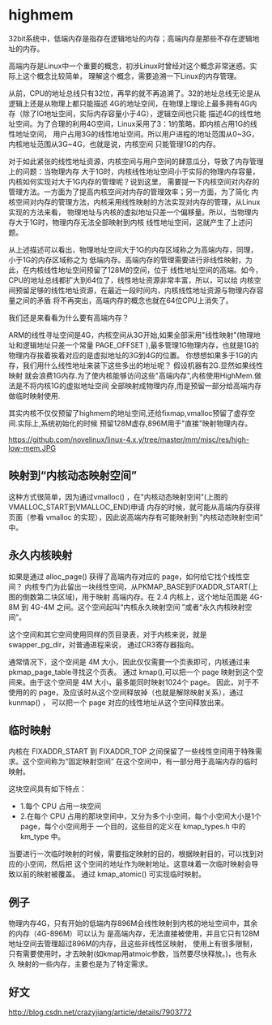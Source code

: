 highmem
========================================

32bit系统中，低端内存是指存在逻辑地址的内存；高端内存是那些不存在逻辑地址的内存。

高端内存是Linux中一个重要的概念，初涉Linux时曾经对这个概念非常迷惑。实际上这个概念比较简单，
理解这个概念，需要追溯一下Linux的内存管理。

从前，CPU的地址总线只有32位，再早的就不再追溯了。32的地址总线无论是从逻辑上还是从物理上都只能描述
4G的地址空间，在物理上理论上最多拥有4G内存（除了IO地址空间，实际内存容量小于4G），逻辑空间也只能
描述4G的线性地址空间。为了合理的利用4G空间，Linux采用了3：1的策略，即内核占用1G的线性地址空间，
用户占用3G的线性地址空间。所以用户进程的地址范围从0~3G，内核地址范围从3G~4G，也就是说，内核空间
只能管理1G的内存。

对于如此紧张的线性地址资源，内核空间与用户空间的肆意瓜分，导致了内存管理上的问题：当物理内存
大于1G时，内核线性地址空间小于实际的物理内存容量，内核如何实现对大于1G内存的管理呢？说到这里，
需要提一下内核空间对内存的管理方法。一方面为了提高内核空间对内存的管理效率；另一方面，为了简化
内核空间对内存的管理方法，内核采用线性映射的方法实现对内存的管理，从Linux实现的方法来看，
物理地址与内核的虚拟地址只差一个偏移量。所以，当物理内存大于1G时，物理内存无法全部映射到内核
线性地址空间，这就产生了上述问题。

从上述描述可以看出，物理地址空间大于1G的内存区域称之为高端内存，同理，小于1G的内存区域称之为
低端内存。高端内存的管理需要进行非线性映射，为此，在内核线性地址空间预留了128M的空间，位于
线性地址空间的高端。如今，CPU的地址总线都扩大到64位了，线性地址资源非常丰富，所以，可以给
内核空间预留足够的线性地址资源，在最近一段时间内，内核线性地址资源与物理内存容量之间的矛盾
将不再突出，高端内存的概念也就在64位CPU上消失了。

我们还是来看看为什么要有高端内存？

ARM的线性寻址空间是4G，内核空间从3G开始,如果全部采用"线性映射"(物理地址和逻辑地址只差一个常量
PAGE_OFFSET ),最多管理1G物理内存，也就是1G的物理内存挨着挨着对应的是虚拟地址的3G到4G的位置。
你想想如果多于1G的内存，我们用什么线性地址来装下这些多出的地址呢？ 假设机器有2G.显然如果线性映射
就会浪费1G内存.为了使内核能够访问这些"高端内存",内核使用HighMem.做法是不将内核1G的虚拟地址空间
全部映射成物理内存,而是预留一部分给高端内存做临时映射使用.

其实内核不仅仅预留了highmem的地址空间,还给fixmap,vmalloc预留了虚存空间.实际上,系统初始化的时候
预留128M虚存,896M用于"直接"映射物理内存。

https://github.com/novelinux/linux-4.x.y/tree/master/mm/misc/res/high-low-mem.JPG

映射到“内核动态映射空间”
----------------------------------------

这种方式很简单，因为通过vmalloc() ，在"内核动态映射空间"(上图的VMALLOC_START到VMALLOC_END)申请
内存的时候，就可能从高端内存获得页面（参看 vmalloc 的实现），因此说高端内存有可能映射到
"内核动态映射空间" 中。

永久内核映射
----------------------------------------

如果是通过 alloc_page() 获得了高端内存对应的 page，如何给它找个线性空间？
内核专门为此留出一块线性空间，从PKMAP_BASE到FIXADDR_START(上图的倒数第二块区域)，用于映射
高端内存。在 2.4 内核上，这个地址范围是 4G-8M 到 4G-4M 之间。这个空间起叫“内核永久映射空间
”或者“永久内核映射空间”。

这个空间和其它空间使用同样的页目录表，对于内核来说，就是swapper_pg_dir，对普通进程来说，
通过CR3寄存器指向。

通常情况下，这个空间是 4M 大小，因此仅仅需要一个页表即可，内核通过来pkmap_page_table寻找这个页表。
通过 kmap(),可以把一个 page 映射到这个空间来。由于这个空间是 4M 大小，最多能同时映射1024个 page。
因此，对于不使用的的 page，及应该时从这个空间释放掉（也就是解除映射关系），通过 kunmap() ，
可以把一个 page 对应的线性地址从这个空间释放出来。

临时映射
----------------------------------------

内核在 FIXADDR_START 到 FIXADDR_TOP 之间保留了一些线性空间用于特殊需求。这个空间称为“固定映射空间”
在这个空间中，有一部分用于高端内存的临时映射。

这块空间具有如下特点：

* 1.每个 CPU 占用一块空间
* 2.在每个 CPU 占用的那块空间中，又分为多个小空间，每个小空间大小是1个 page，每个小空间用于
    一个目的，这些目的定义在 kmap_types.h 中的 km_type 中。

当要进行一次临时映射的时候，需要指定映射的目的，根据映射目的，可以找到对应的小空间，然后把
这个空间的地址作为映射地址。这意味着一次临时映射会导致以前的映射被覆盖。
通过 kmap_atomic() 可实现临时映射。

例子
----------------------------------------

物理内存4G，只有开始的低端内存896M会线性映射到内核的地址空间中，其余的内存（4G-896M）可以认为
是高端内存，无法直接被使用，并且它只有128M地址空间去管理超过896M的内存，且这些非线性区映射，
使用上有很多限制，只有需要使用时，才去映射(如kmap用atmoic参数，当然要尽快释放。)，也有永久
映射的一些内存，主要也是为了特定需求。

好文
----------------------------------------

http://blog.csdn.net/crazyjiang/article/details/7903772
